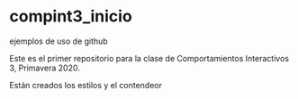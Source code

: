 # compint3_inicio
ejemplos de uso de github 

Este es el primer repositorio para la clase de Comportamientos Interactivos 3, Primavera 2020.

Están creados los estilos y el contendeor
